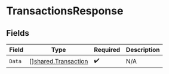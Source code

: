 # TransactionsResponse


## Fields

| Field                                                      | Type                                                       | Required                                                   | Description                                                |
| ---------------------------------------------------------- | ---------------------------------------------------------- | ---------------------------------------------------------- | ---------------------------------------------------------- |
| `Data`                                                     | [][shared.Transaction](../../models/shared/transaction.md) | :heavy_check_mark:                                         | N/A                                                        |